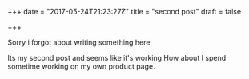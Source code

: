 +++
date = "2017-05-24T21:23:27Z"
title = "second post"
draft = false

+++
Sorry i forgot about writing something here

Its my second post and seems like it's working
How about I spend sometime working on my own product page.
